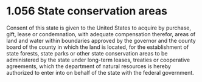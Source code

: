 1.056 State conservation areas
==============================

Consent of this state is given to the United States to acquire by purchase, gift, lease or condemnation, with adequate compensation therefor, areas of land and water within boundaries approved by the governor and the county board of the county in which the land is located, for the establishment of state forests, state parks or other state conservation areas to be administered by the state under long-term leases, treaties or cooperative agreements, which the department of natural resources is hereby authorized to enter into on behalf of the state with the federal government.
